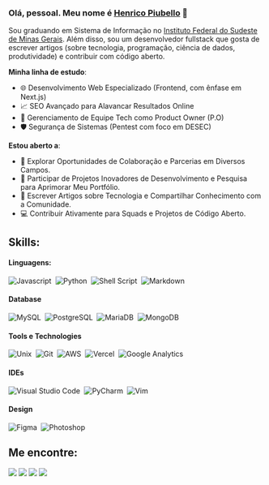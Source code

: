 ### Olá, pessoal. Meu nome é [Henrico Piubello](https://www.linkedin.com/in/henricop/) 👋

Sou graduando em Sistema de Informação no [Instituto Federal do Sudeste de Minas Gerais](https://www.ifsudestemg.edu.br/). Além disso, sou um desenvolvedor fullstack que gosta de escrever artigos (sobre tecnologia, programação, ciência de dados, produtividade) e contribuir com código aberto.

**Minha linha de estudo**:
- 🌐 Desenvolvimento Web Especializado (Frontend, com ênfase em Next.js)
- 📈 SEO Avançado para Alavancar Resultados Online
- 🚀 Gerenciamento de Equipe Tech como Product Owner (P.O)
- 🛡️ Segurança de Sistemas (Pentest com foco em DESEC)

 **Estou aberto a**:

- 🤝 Explorar Oportunidades de Colaboração e Parcerias em Diversos Campos.
- 🚀 Participar de Projetos Inovadores de Desenvolvimento e Pesquisa para Aprimorar Meu Portfólio.
- 📝 Escrever Artigos sobre Tecnologia e Compartilhar Conhecimento com a Comunidade.
- 💻 Contribuir Ativamente para Squads e Projetos de Código Aberto.

## Skills:

#### Linguagens:

![Javascript](https://img.shields.io/badge/JavaScript-F7DF1E?style=for-the-badge&logo=javascript&logoColor=black)&nbsp;
![Python](https://img.shields.io/badge/Python-3776AB?style=for-the-badge&logo=python&logoColor=white)&nbsp;
![Shell Script](https://img.shields.io/badge/Shell_Script-121011?style=for-the-badge&logo=gnu-bash&logoColor=white)&nbsp;
![Markdown](https://img.shields.io/badge/markdown-%23000000.svg?style=for-the-badge&logo=markdown&logoColor=white)

#### Database

![MySQL](https://img.shields.io/badge/MySQL-005C84?style=for-the-badge&logo=mysql&logoColor=white)&nbsp;
![PostgreSQL](https://img.shields.io/badge/PostgreSQL-316192?style=for-the-badge&logo=postgresql&logoColor=white)&nbsp;
![MariaDB](https://img.shields.io/badge/MariaDB-003545?style=for-the-badge&logo=mariadb&logoColor=white)&nbsp;
![MongoDB](https://img.shields.io/badge/mongodb-4DB33D?style=for-the-badge&logo=mongodb&logoColor=white)&nbsp;


#### Tools e Technologies

![Unix](https://img.shields.io/badge/Unix-FCC624?style=for-the-badge&logo=unix&logoColor=black)&nbsp;
![Git](https://img.shields.io/badge/GIT-E44C30?style=for-the-badge&logo=git&logoColor=white)&nbsp;
![AWS](https://img.shields.io/badge/Amazon_AWS-FF9900?style=for-the-badge&logo=amazonaws&logoColor=white)&nbsp;
![Vercel](https://img.shields.io/badge/Vercel-000000?style=for-the-badge&logo=vercel&logoColor=white)&nbsp;
![Google Analytics](https://img.shields.io/badge/Google%20Analytics-E37400?style=for-the-badge&logo=google%20analytics&logoColor=white)&nbsp;

#### IDEs

![Visual Studio Code](https://img.shields.io/badge/Visual%20Studio%20Code-0078d7.svg?style=for-the-badge&logo=visual-studio-code&logoColor=white)&nbsp;
![PyCharm](https://img.shields.io/badge/pycharm-143?style=for-the-badge&logo=pycharm&logoColor=black&color=black&labelColor=green)&nbsp;
![Vim](https://img.shields.io/badge/VIM-%2311AB00.svg?style=for-the-badge&logo=vim&logoColor=white)&nbsp;

#### Design
![Figma](https://img.shields.io/badge/Figma-F24E1E?style=for-the-badge&logo=figma&logoColor=white)&nbsp;
![Photoshop](https://aleen42.github.io/badges/src/photoshop.svg)&nbsp;


## Me encontre:

<p align = "center">

[<img src ="https://img.shields.io/badge/website-%23.svg?&style=for-the-badge&logo=www&logoColor=white%22&color=black">](https://codecrush.com.br)
[<img src="https://img.shields.io/badge/twitter-%231DA1F2.svg?&style=for-the-badge&logo=twitter&logoColor=white&color=black" />](https://twitter.com/HenricoNeves)
[<img src="https://img.shields.io/badge/linkedin-%2312100E.svg?&style=for-the-badge&logo=linkedin&logoColor=white&color=black" />](https://www.linkedin.com/in/henricop/)
[<img src="https://img.shields.io/badge/instagram-%2312100E.svg?&style=for-the-badge&logo=instagram&logoColor=white&color=black" />](https://www.instagram.com/dev.henrico/)
</p>
